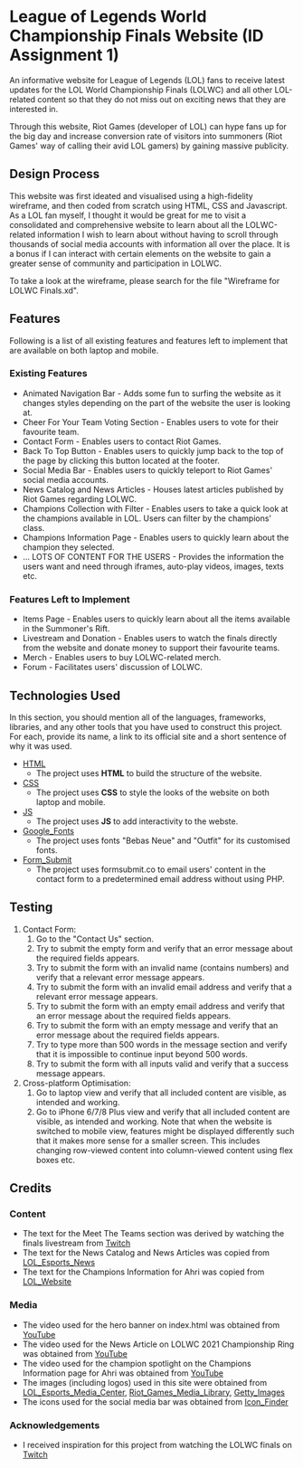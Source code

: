 # League of Legends World Championship Finals Website (ID Assignment 1)

An informative website for League of Legends (LOL) fans to receive latest updates for the LOL World Championship Finals (LOLWC) and all other LOL-related content so that they do not miss out on exciting news that they are interested in.

Through this website, Riot Games (developer of LOL) can hype fans up for the big day and increase conversion rate of visitors into summoners (Riot Games' way of calling their avid LOL gamers) by gaining massive publicity.
 
## Design Process

This website was first ideated and visualised using a high-fidelity wireframe, and then coded from scratch using HTML, CSS and Javascript. As a LOL fan myself, I thought it would be great for me to visit a consolidated and comprehensive website to learn about all the LOLWC-related information I wish to learn about without having to scroll through thousands of social media accounts with information all over the place. It is a bonus if I can interact with certain elements on the website to gain a greater sense of community and participation in LOLWC.

To take a look at the wireframe, please search for the file "Wireframe for LOLWC Finals.xd". 

## Features

Following is a list of all existing features and features left to implement that are available on both laptop and mobile.
 
### Existing Features

- Animated Navigation Bar - Adds some fun to surfing the website as it changes styles depending on the part of the website the user is looking at.
- Cheer For Your Team Voting Section - Enables users to vote for their favourite team. 
- Contact Form - Enables users to contact Riot Games.
- Back To Top Button - Enables users to quickly jump back to the top of the page by clicking this button located at the footer.
- Social Media Bar - Enables users to quickly teleport to Riot Games' social media accounts.
- News Catalog and News Articles - Houses latest articles published by Riot Games regarding LOLWC.
- Champions Collection with Filter - Enables users to take a quick look at the champions available in LOL. Users can filter by the champions' class.
- Champions Information Page - Enables users to quickly learn about the champion they selected.
- ... LOTS OF CONTENT FOR THE USERS - Provides the information the users want and need through iframes, auto-play videos, images, texts etc.

### Features Left to Implement

- Items Page - Enables users to quickly learn about all the items available in the Summoner's Rift.
- Livestream and Donation - Enables users to watch the finals directly from the website and donate money to support their favourite teams.
- Merch - Enables users to buy LOLWC-related merch.
- Forum - Facilitates users' discussion of LOLWC.

## Technologies Used

In this section, you should mention all of the languages, frameworks, libraries, and any other tools that you have used to construct this project. For each, provide its name, a link to its official site and a short sentence of why it was used.

- [HTML](https://developer.mozilla.org/en-US/docs/Web/HTML)
    - The project uses **HTML** to build the structure of the website.
- [CSS](https://developer.mozilla.org/en-US/docs/Web/CSS)
    - The project uses **CSS** to style the looks of the website on both laptop and mobile.
- [JS](https://www.javascript.com/)
    - The project uses **JS** to add interactivity to the webste.
- [Google_Fonts](https://fonts.google.com)
    - The project uses fonts "Bebas Neue" and "Outfit" for its customised fonts.
- [Form_Submit](https://formsubmit.co/)
    - The project uses formsubmit.co to email users' content in the contact form to a predetermined email address without using PHP.


## Testing

1. Contact Form:
    1. Go to the "Contact Us" section.
    2. Try to submit the empty form and verify that an error message about the required fields appears.
    3. Try to submit the form with an invalid name (contains numbers) and verify that a relevant error message appears.
    4. Try to submit the form with an invalid email address and verify that a relevant error message appears.
    5. Try to submit the form with an empty email address and verify that an error message about the required fields appears.
    6. Try to submit the form with an empty message and verify that an error message about the required fields appears.
    7. Try to type more than 500 words in the message section and verify that it is impossible to continue input beyond 500 words.
    8. Try to submit the form with all inputs valid and verify that a success message appears.
2. Cross-platform Optimisation:
    1. Go to laptop view and verify that all included content are visible, as intended and working.
    2. Go to iPhone 6/7/8 Plus view and verify that all included content are visible, as intended and working.
    Note that when the website is switched to mobile view, features might be displayed differently such that it makes more sense for a smaller screen. This includes changing row-viewed content into column-viewed content using flex boxes etc.

## Credits

### Content
- The text for the Meet The Teams section was derived by watching the finals livestream from [Twitch](https://www.twitch.tv/videos/1197592207?filter=all&sort=time)
- The text for the News Catalog and News Articles was copied from [LOL_Esports_News](https://lolesports.com/news)
- The text for the Champions Information for Ahri was copied from [LOL_Website](https://www.leagueoflegends.com/en-us/champions/ahri/)

### Media
- The video used for the hero banner on index.html was obtained from [YouTube](https://www.youtube.com/watch?v=YGsZQgqRzCE)
- The video used for the News Article on LOLWC 2021 Championship Ring was obtained from [YouTube](https://www.youtube.com/watch?v=3Zyq5EIWxg4&t=1s)
- The video used for the champion spotlight on the Champions Information page for Ahri was obtained from [YouTube](https://www.youtube.com/watch?v=hlalkAUkwqE&t=36s)
- The images (including logos) used in this site were obtained from [LOL_Esports_Media_Center](https://www.lolesportsmedia.com/League-of-Legends-Esports#FileCollectionTabsForm), [Riot_Games_Media_Library](https://www.riotgames.com/en/press?category=hq-photos#assets), [Getty_Images](https://dam.gettyimages.com/riotgames-esports/league-of-legends-world-championship)
- The icons used for the social media bar was obtained from [Icon_Finder](https://www.iconfinder.com/social-media-icons?category=social-media)

### Acknowledgements

- I received inspiration for this project from watching the LOLWC finals on [Twitch](https://www.twitch.tv/videos/1197592207?filter=all&sort=time)
